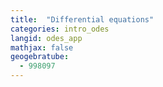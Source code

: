 ```yaml
---
title:  "Differential equations"
categories: intro_odes
langid: odes_app
mathjax: false
geogebratube:
  - 998097
---
```


<div style="height: 400px;" id="applet_container998097"></div>
